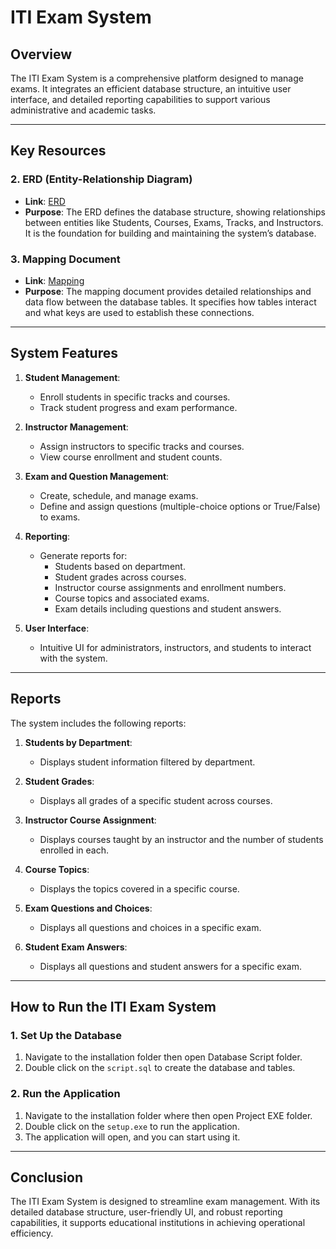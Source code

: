 # ITI Exam System

## Overview
The ITI Exam System is a comprehensive platform designed to manage exams. It integrates an efficient database structure, an intuitive user interface, and detailed reporting capabilities to support various administrative and academic tasks.

---

## Key Resources
### 2. ERD (Entity-Relationship Diagram)
- **Link**: [ERD](https://github.com/user-attachments/assets/007abf49-8a15-4406-8c17-043ba2972308)
- **Purpose**: The ERD defines the database structure, showing relationships between entities like Students, Courses, Exams, Tracks, and Instructors. It is the foundation for building and maintaining the system’s database.

### 3. Mapping Document
- **Link**: [Mapping](https://github.com/user-attachments/assets/dd12f09c-c501-4a84-8520-1d0b40f089a4)
- **Purpose**: The mapping document provides detailed relationships and data flow between the database tables. It specifies how tables interact and what keys are used to establish these connections.

---

## System Features

1. **Student Management**:
   - Enroll students in specific tracks and courses.
   - Track student progress and exam performance.

2. **Instructor Management**:
   - Assign instructors to specific tracks and courses.
   - View course enrollment and student counts.

3. **Exam and Question Management**:
   - Create, schedule, and manage exams.
   - Define and assign questions (multiple-choice options or True/False) to exams.

4. **Reporting**:
   - Generate reports for:
     - Students based on department.
     - Student grades across courses.
     - Instructor course assignments and enrollment numbers.
     - Course topics and associated exams.
     - Exam details including questions and student answers.

5. **User Interface**:
   - Intuitive UI for administrators, instructors, and students to interact with the system.

---

## Reports
The system includes the following reports:

1. **Students by Department**:
   - Displays student information filtered by department.

2. **Student Grades**:
   - Displays all grades of a specific student across courses.

3. **Instructor Course Assignment**:
   - Displays courses taught by an instructor and the number of students enrolled in each.

4. **Course Topics**:
   - Displays the topics covered in a specific course.

5. **Exam Questions and Choices**:
   - Displays all questions and choices in a specific exam.

6. **Student Exam Answers**:
   - Displays all questions and student answers for a specific exam.

---

## How to Run the ITI Exam System

### 1. Set Up the Database
1. Navigate to the installation folder then open Database Script folder.
2. Double click on the `script.sql` to create the database and tables.
### 2. Run the Application
1. Navigate to the installation folder where then open Project EXE folder.
2. Double click on the `setup.exe` to run the application.
3. The application will open, and you can start using it.

---

## Conclusion
The ITI Exam System is designed to streamline exam management. With its detailed database structure, user-friendly UI, and robust reporting capabilities, it supports educational institutions in achieving operational efficiency.

